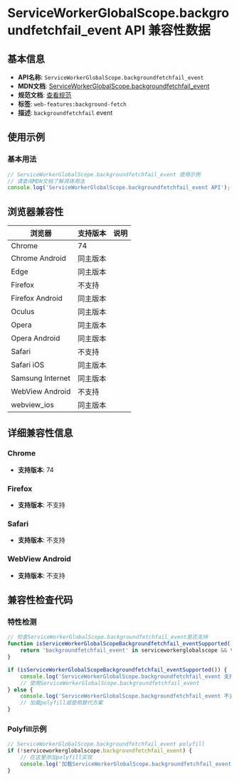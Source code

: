 # ServiceWorkerGlobalScope.backgroundfetchfail_event API 兼容性数据

## 基本信息

- **API名称**: `ServiceWorkerGlobalScope.backgroundfetchfail_event`
- **MDN文档**: [ServiceWorkerGlobalScope.backgroundfetchfail_event](https://developer.mozilla.org/docs/Web/API/ServiceWorkerGlobalScope/backgroundfetchfail_event)
- **规范文档**: [查看规范](https://wicg.github.io/background-fetch/#dom-serviceworkerglobalscope-onbackgroundfetchfail)
- **标签**: `web-features:background-fetch`
- **描述**: `backgroundfetchfail` event

## 使用示例

### 基本用法

```javascript
// ServiceWorkerGlobalScope.backgroundfetchfail_event 使用示例
// 请查阅MDN文档了解具体用法
console.log('ServiceWorkerGlobalScope.backgroundfetchfail_event API');
```

## 浏览器兼容性

| 浏览器 | 支持版本 | 说明 |
|--------|----------|------|
| Chrome | 74 |  |
| Chrome Android | 同主版本 |  |
| Edge | 同主版本 |  |
| Firefox | 不支持 |  |
| Firefox Android | 同主版本 |  |
| Oculus | 同主版本 |  |
| Opera | 同主版本 |  |
| Opera Android | 同主版本 |  |
| Safari | 不支持 |  |
| Safari iOS | 同主版本 |  |
| Samsung Internet | 同主版本 |  |
| WebView Android | 不支持 |  |
| webview_ios | 同主版本 |  |

## 详细兼容性信息

### Chrome

- **支持版本**: 74

### Firefox

- **支持版本**: 不支持

### Safari

- **支持版本**: 不支持

### WebView Android

- **支持版本**: 不支持

## 兼容性检查代码

### 特性检测

```javascript
// 检查ServiceWorkerGlobalScope.backgroundfetchfail_event是否支持
function isServiceWorkerGlobalScopeBackgroundfetchfail_eventSupported() {
    return 'backgroundfetchfail_event' in serviceworkerglobalscope && typeof serviceworkerglobalscope.backgroundfetchfail_event === 'function';
}

if (isServiceWorkerGlobalScopeBackgroundfetchfail_eventSupported()) {
    console.log('ServiceWorkerGlobalScope.backgroundfetchfail_event 支持');
    // 使用ServiceWorkerGlobalScope.backgroundfetchfail_event
} else {
    console.log('ServiceWorkerGlobalScope.backgroundfetchfail_event 不支持，需要polyfill');
    // 加载polyfill或使用替代方案
}
```

### Polyfill示例

```javascript
// ServiceWorkerGlobalScope.backgroundfetchfail_event polyfill
if (!serviceworkerglobalscope.backgroundfetchfail_event) {
    // 在这里添加polyfill实现
    console.log('加载ServiceWorkerGlobalScope.backgroundfetchfail_event polyfill');
}
```

